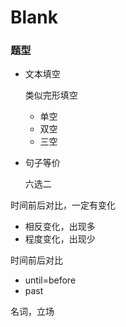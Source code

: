 # Blank

### 题型

- 文本填空

  类似完形填空

  - 单空
  - 双空
  - 三空

- 句子等价

  六选二

时间前后对比，一定有变化

- 相反变化，出现多
- 程度变化，出现少

时间前后对比

- until=before
- past

名词，立场
